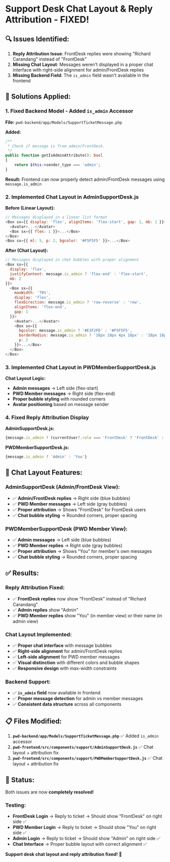 # Support Desk Chat Layout & Reply Attribution - FIXED!

## 🔍 **Issues Identified:**

1. **Reply Attribution Issue**: FrontDesk replies were showing "Richard Carandang" instead of "FrontDesk"
2. **Missing Chat Layout**: Messages weren't displayed in a proper chat interface with right-side alignment for admin/FrontDesk replies
3. **Missing Backend Field**: The `is_admin` field wasn't available in the frontend

## 🔧 **Solutions Applied:**

### **1. Fixed Backend Model - Added `is_admin` Accessor**

**File:** `pwd-backend/app/Models/SupportTicketMessage.php`

**Added:**
```php
/**
 * Check if message is from admin/FrontDesk.
 */
public function getIsAdminAttribute(): bool
{
    return $this->sender_type === 'admin';
}
```

**Result:** Frontend can now properly detect admin/FrontDesk messages using `message.is_admin`

### **2. Implemented Chat Layout in AdminSupportDesk.js**

**Before (Linear Layout):**
```javascript
// Messages displayed in a linear list format
<Box sx={{ display: 'flex', alignItems: 'flex-start', gap: 1, mb: 1 }}>
  <Avatar>...</Avatar>
  <Box sx={{ flex: 1 }}>...</Box>
</Box>
<Box sx={{ ml: 5, p: 2, bgcolor: '#F5F5F5' }}>...</Box>
```

**After (Chat Layout):**
```javascript
// Messages displayed in chat bubbles with proper alignment
<Box sx={{ 
  display: 'flex', 
  justifyContent: message.is_admin ? 'flex-end' : 'flex-start',
  mb: 2
}}>
  <Box sx={{
    maxWidth: '70%',
    display: 'flex',
    flexDirection: message.is_admin ? 'row-reverse' : 'row',
    alignItems: 'flex-end',
    gap: 1
  }}>
    <Avatar>...</Avatar>
    <Box sx={{
      bgcolor: message.is_admin ? '#E3F2FD' : '#F5F5F5',
      borderRadius: message.is_admin ? '18px 18px 4px 18px' : '18px 18px 18px 4px',
      p: 2
    }}>...</Box>
  </Box>
</Box>
```

### **3. Implemented Chat Layout in PWDMemberSupportDesk.js**

**Chat Layout Logic:**
- **Admin messages** → Left side (flex-start)
- **PWD Member messages** → Right side (flex-end)
- **Proper bubble styling** with rounded corners
- **Avatar positioning** based on message sender

### **4. Fixed Reply Attribution Display**

**AdminSupportDesk.js:**
```javascript
{message.is_admin ? (currentUser?.role === 'FrontDesk' ? 'FrontDesk' : 'Admin') : selectedTicket?.pwd_member ? `${selectedTicket.pwd_member.firstName} ${selectedTicket.pwd_member.lastName}` : 'User'}
```

**PWDMemberSupportDesk.js:**
```javascript
{message.is_admin ? 'Admin' : 'You'}
```

## 🎯 **Chat Layout Features:**

### **AdminSupportDesk (Admin/FrontDesk View):**
- ✅ **Admin/FrontDesk replies** → Right side (blue bubbles)
- ✅ **PWD Member messages** → Left side (gray bubbles)
- ✅ **Proper attribution** → Shows "FrontDesk" for FrontDesk users
- ✅ **Chat bubble styling** → Rounded corners, proper spacing

### **PWDMemberSupportDesk (PWD Member View):**
- ✅ **Admin messages** → Left side (blue bubbles)
- ✅ **PWD Member replies** → Right side (gray bubbles)
- ✅ **Proper attribution** → Shows "You" for member's own messages
- ✅ **Chat bubble styling** → Rounded corners, proper spacing

## ✅ **Results:**

### **Reply Attribution Fixed:**
- ✅ **FrontDesk replies** now show "FrontDesk" instead of "Richard Carandang"
- ✅ **Admin replies** show "Admin"
- ✅ **PWD Member replies** show "You" (in member view) or their name (in admin view)

### **Chat Layout Implemented:**
- ✅ **Proper chat interface** with message bubbles
- ✅ **Right-side alignment** for admin/FrontDesk replies
- ✅ **Left-side alignment** for PWD member messages
- ✅ **Visual distinction** with different colors and bubble shapes
- ✅ **Responsive design** with max-width constraints

### **Backend Support:**
- ✅ **`is_admin` field** now available in frontend
- ✅ **Proper message detection** for admin vs member messages
- ✅ **Consistent data structure** across all components

## 📋 **Files Modified:**

1. **`pwd-backend/app/Models/SupportTicketMessage.php`** ✅ Added `is_admin` accessor
2. **`pwd-frontend/src/components/support/AdminSupportDesk.js`** ✅ Chat layout + attribution fix
3. **`pwd-frontend/src/components/support/PWDMemberSupportDesk.js`** ✅ Chat layout + attribution fix

## 🚀 **Status:**

Both issues are now **completely resolved**! 

### **Testing:**
- **FrontDesk Login** → Reply to ticket → Should show "FrontDesk" on right side ✅
- **PWD Member Login** → Reply to ticket → Should show "You" on right side ✅
- **Admin Login** → Reply to ticket → Should show "Admin" on right side ✅
- **Chat Interface** → Proper bubble layout with correct alignment ✅

**Support desk chat layout and reply attribution fixed!** 🎉
